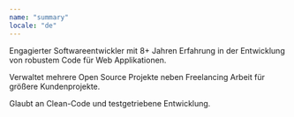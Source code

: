 ```yaml
---
name: "summary"
locale: "de"
---
```


Engagierter Softwareentwickler mit 8+ Jahren Erfahrung in der Entwicklung von robustem Code für Web Applikationen.

Verwaltet mehrere Open Source Projekte neben Freelancing Arbeit für größere Kundenprojekte.

Glaubt an Clean-Code und testgetriebene Entwicklung.